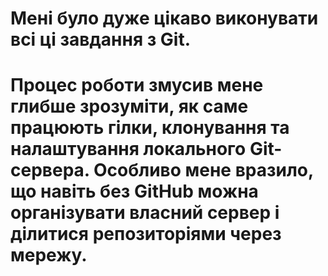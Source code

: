 # Мені було дуже цікаво виконувати всі ці завдання з Git.

# Процес роботи змусив мене глибше зрозуміти, як саме працюють гілки, клонування та налаштування локального Git-сервера. Особливо мене вразило, що навіть без GitHub можна організувати власний сервер і ділитися репозиторіями через мережу.

